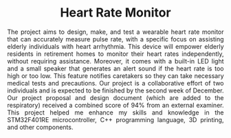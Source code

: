 <h1 align='center'> Heart Rate Monitor </h1>

<p align='justify'> 
  The project aims to design, make, and test a wearable heart rate monitor that can accurately measure pulse rate, with a specific focus on assisting elderly individuals with heart
  arrhythmia. This device will empower elderly residents in retirement homes to monitor their heart rates independently, without requiring assistance. Moreover, it comes with a
  built-in LED light and a small speaker that generates an alert sound if the heart rate is too high or too low. This feature notifies caretakers so they can take necessary medical
  tests and precautions. Our project is a collaborative effort of two individuals and is expected to be finished by the second week of December. Our project proposal and design
  document (which are added to the respiratory) received a combined score of 94% from an external examiner. This project helped me enhance my skills and knowledge in the  
  STM32F401RE microcontroller, C++ programming language, 3D printing, and other components. 
</p>
